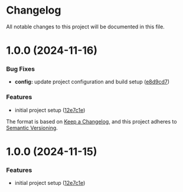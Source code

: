 # Changelog

All notable changes to this project will be documented in this file.

# 1.0.0 (2024-11-16)


### Bug Fixes

* **config:** update project configuration and build setup ([e8d9cd7](https://github.com/ItsCurstin/captioneer/commit/e8d9cd7ddf6fbd4e73a35a4e95fcb86911686a4a))


### Features

* initial project setup ([12e7c1e](https://github.com/ItsCurstin/captioneer/commit/12e7c1ef40449255bd48168dabd131c26a5c5930))

The format is based on [Keep a Changelog](https://keepachangelog.com/en/1.0.0/),
and this project adheres to [Semantic Versioning](https://semver.org/spec/v2.0.0.html).

# 1.0.0 (2024-11-15)

### Features

* initial project
  setup ([12e7c1e](https://github.com/ItsCurstin/captioneer/commit/12e7c1ef40449255bd48168dabd131c26a5c5930))
